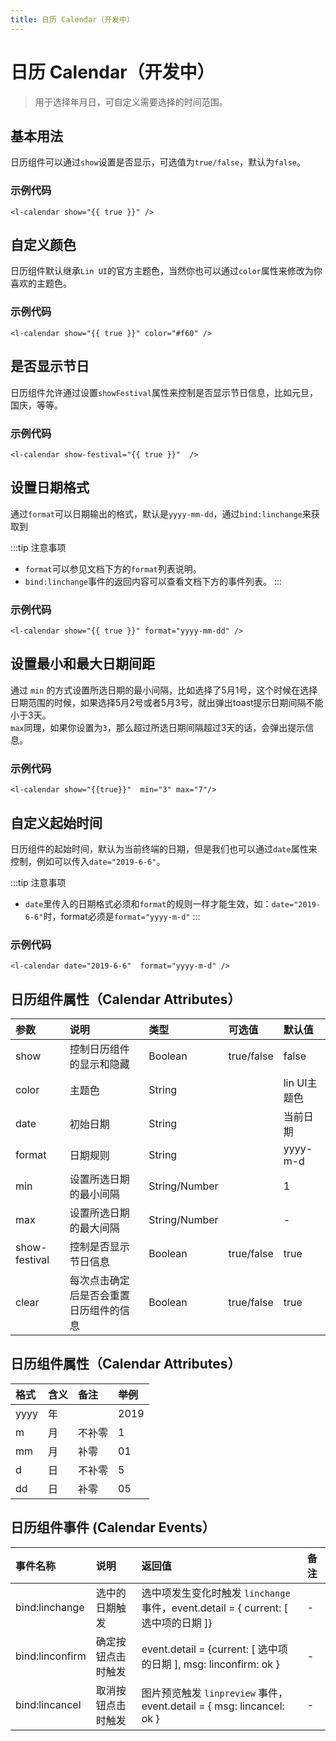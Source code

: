 ```yaml
---
title: 日历 Calendar（开发中）
---
```


# <H2Icon /> 日历 Calendar（开发中）

> 用于选择年月日，可自定义需要选择的时间范围。

## 基本用法

日历组件可以通过`show`设置是否显示，可选值为`true/false`，默认为`false`。

### 示例代码

```wxml
<l-calendar show="{{ true }}" />
```

## 自定义颜色

日历组件默认继承`Lin UI`的官方主题色，当然你也可以通过`color`属性来修改为你喜欢的主题色。

### 示例代码

```wxml
<l-calendar show="{{ true }}" color="#f60" />
```

## 是否显示节日

日历组件允许通过设置`showFestival`属性来控制是否显示节日信息，比如元旦，国庆，等等。

### 示例代码

```wxml
<l-calendar show-festival="{{ true }}"  />
```

## 设置日期格式

通过`format`可以日期输出的格式，默认是`yyyy-mm-dd`，通过`bind:linchange`来获取到

:::tip 注意事项
 * `format`可以参见文档下方的`format`列表说明。
 * `bind:linchange`事件的返回内容可以查看文档下方的事件列表。
:::

### 示例代码
```wxml
<l-calendar show="{{ true }}" format="yyyy-mm-dd" />
```

## 设置最小和最大日期间距

通过 `min` 的方式设置所选日期的最小间隔，比如选择了5月1号，这个时候在选择日期范围的时候，如果选择5月2号或者5月3号，就出弹出toast提示日期间隔不能小于3天。<br />
`max`同理，如果你设置为`3`，那么超过所选日期间隔超过3天的话，会弹出提示信息。

### 示例代码

```wxml
<l-calendar show="{{true}}"  min="3" max="7"/>
```

## 自定义起始时间

日历组件的起始时间，默认为当前终端的日期，但是我们也可以通过`date`属性来控制，例如可以传入`date="2019-6-6"`。

:::tip 注意事项
 * `date`里传入的日期格式必须和`format`的规则一样才能生效，如：`date="2019-6-6"`时，format必须是`format="yyyy-m-d"`
:::

### 示例代码

```wxml
<l-calendar date="2019-6-6"  format="yyyy-m-d" />
```

## 日历组件属性（Calendar Attributes）

| 参数   | 说明 | 类型 | 可选值 | 默认值 |  
|:----|:----|:----|:----|:----|
| show | 控制日历组件的显示和隐藏 | Boolean | true/false | false | 
| color | 主题色 | String |  | lin UI主题色 | 
| date | 初始日期 | String |  | 当前日期 | 
| format | 日期规则 | String |  | yyyy-m-d | 
| min | 设置所选日期的最小间隔 | String/Number |  | 1 | 
| max | 设置所选日期的最大间隔 | String/Number |  | - | 
| show-festival | 控制是否显示节日信息 | Boolean | true/false | true | 
| clear  | 每次点击确定后是否会重置日历组件的信息 | Boolean | true/false | true |

## 日历组件属性（Calendar Attributes）

| 格式   | 含义 | 备注 | 举例 |
|:----|:----|:----|:----|
| yyyy | 年 |  | 2019 |
| m | 月 | 不补零 | 1 | 
| mm | 月 | 补零 | 01 | 
| d | 日 | 不补零 | 5 | 
| dd | 日 | 补零 | 05 | 

## 日历组件事件 (Calendar Events）

| 事件名称        | 说明                                              | 返回值          | 备注 |
| :-------------- | :------------------------------------------------ | :-------------- | :--- |
| bind:linchange |   选中的日期触发  | 选中项发生变化时触发 `linchange` 事件，event.detail = { current: [ 选中项的日期 ]} | -    |
| bind:linconfirm | 确定按钮点击时触发  | event.detail = {current: [ 选中项的日期 ], msg: linconfirm: ok } | -    |
| bind:lincancel | 取消按钮点击时触发 | 图片预览触发 `linpreview` 事件，event.detail = { msg: lincancel: ok } | -    |

<RightMenu />
